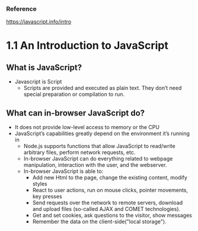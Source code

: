 ### Reference
https://javascript.info/intro <br />


# 1.1 An Introduction to JavaScript


## What is JavaScript?
* Javascript is Script
  - Scripts are provided and executed as plain text. They don’t need special preparation or compilation to run.


## What can in-browser JavaScript do?
* It does not provide low-level access to memory or the CPU
* JavaScript’s capabilities greatly depend on the environment it’s running in
  * Node.js supports functions that allow JavaScript to read/write arbitrary files, perform network requests, etc.
  * In-browser JavaScript can do everything related to webpage manipulation, interaction with the user, and the webserver.
  * In-browser JavaScript is able to:
    * Add new Html to the page, change the existing content, modify styles
    * React to user actions, run on mouse clicks, pointer movements, key presses
    * Send requests over the network to remote servers, download and upload files (so-called AJAX and COMET technologies).
    * Get and set cookies, ask questions to the visitor, show messages
    * Remember the data on the client-side("local storage").
